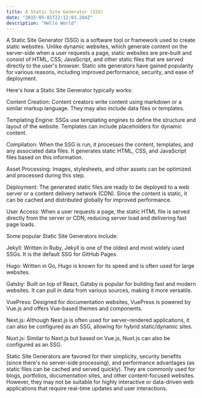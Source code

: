 ```yaml
---
title: A Static Site Generator (SSG)
date: "2015-05-01T22:12:03.284Z"
description: "Hello World"
---
```


A Static Site Generator (SSG) is a software tool or framework used to create static websites. Unlike dynamic websites, which generate content on the server-side when a user requests a page, static websites are pre-built and consist of HTML, CSS, JavaScript, and other static files that are served directly to the user's browser. Static site generators have gained popularity for various reasons, including improved performance, security, and ease of deployment.

Here's how a Static Site Generator typically works:

Content Creation: Content creators write content using markdown or a similar markup language. They may also include data files or templates.

Templating Engine: SSGs use templating engines to define the structure and layout of the website. Templates can include placeholders for dynamic content.

Compilation: When the SSG is run, it processes the content, templates, and any associated data files. It generates static HTML, CSS, and JavaScript files based on this information.

Asset Processing: Images, stylesheets, and other assets can be optimized and processed during this step.

Deployment: The generated static files are ready to be deployed to a web server or a content delivery network (CDN). Since the content is static, it can be cached and distributed globally for improved performance.

User Access: When a user requests a page, the static HTML file is served directly from the server or CDN, reducing server load and delivering fast page loads.

Some popular Static Site Generators include:

Jekyll: Written in Ruby, Jekyll is one of the oldest and most widely used SSGs. It is the default SSG for GitHub Pages.

Hugo: Written in Go, Hugo is known for its speed and is often used for large websites.

Gatsby: Built on top of React, Gatsby is popular for building fast and modern websites. It can pull in data from various sources, making it more versatile.

VuePress: Designed for documentation websites, VuePress is powered by Vue.js and offers Vue-based themes and components.

Next.js: Although Next.js is often used for server-rendered applications, it can also be configured as an SSG, allowing for hybrid static/dynamic sites.

Nuxt.js: Similar to Next.js but based on Vue.js, Nuxt.js can also be configured as an SSG.

Static Site Generators are favored for their simplicity, security benefits (since there's no server-side processing), and performance advantages (as static files can be cached and served quickly). They are commonly used for blogs, portfolios, documentation sites, and other content-focused websites. However, they may not be suitable for highly interactive or data-driven web applications that require real-time updates and user interactions.
